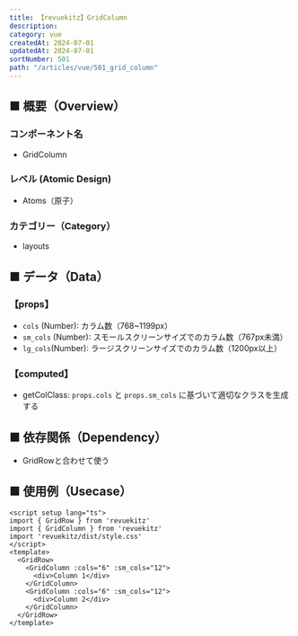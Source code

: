 ```yaml
---
title: 【revuekitz】GridColumn
description:
category: vue
createdAt: 2024-07-01
updatedAt: 2024-07-01
sortNumber: 501
path: "/articles/vue/501_grid_column"
---
```


<nuxt-content-wrapper>

## ■ 概要（Overview）
### コンポーネント名
- GridColumn

### レベル (Atomic Design)
-  Atoms（原子）

### カテゴリー（Category）
- layouts

## ■ データ（Data）

### 【props】
- `cols` (Number): カラム数（768~1199px）
- `sm_cols` (Number): スモールスクリーンサイズでのカラム数（767px未満）
- `lg_cols`(Number): ラージスクリーンサイズでのカラム数（1200px以上）

### 【computed】
- getColClass: `props.cols` と `props.sm_cols` に基づいて適切なクラスを生成する

## ■ 依存関係（Dependency）
- GridRowと合わせて使う

## ■ 使用例（Usecase）
```vue
<script setup lang="ts">
import { GridRow } from 'revuekitz'
import { GridColumn } from 'revuekitz'
import 'revuekitz/dist/style.css'
</script>
<template>
  <GridRow>
    <GridColumn :cols="6" :sm_cols="12">
      <div>Column 1</div>
    </GridColumn>
    <GridColumn :cols="6" :sm_cols="12">
      <div>Column 2</div>
    </GridColumn>
  </GridRow>
</template>

```

</nuxt-content-wrapper>
